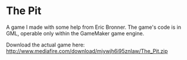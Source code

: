 # The Pit

A game I made with some help from Eric Bronner.
The game's code is in GML, operable only within the GameMaker game engine.

Download the actual game here:
http://www.mediafire.com/download/mjywjh6i95znlaw/The_Pit.zip 


